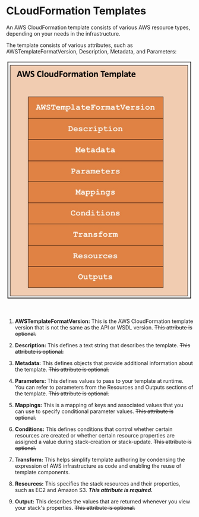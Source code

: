 # CLoudFormation Templates

An AWS CloudFormation template consists of various AWS resource types, depending on your needs in the infrastructure.

The template consists of various attributes, such as AWSTemplateFormatVersion, Description, Metadata, and Parameters:

![CF template structure](img/cf_template_structure.jpeg)

<br>

1. **AWSTemplateFormatVersion:** This is the AWS CloudFormation template version that is not the same as the API or WSDL version. <s>This attribute is optional.</s>

2. **Description:** This defines a text string that describes the template. <s>This attribute is optional.</s>

3. **Metadata:** This defines objects that provide additional information about the template. <s>This attribute is optional.</s>

4. **Parameters:** This defines values to pass to your template at runtime. You can refer to parameters from the Resources and Outputs sections of the template. <s>This attribute is optional.</s>

5. **Mappings:** This is a mapping of keys and associated values that you can use to specify conditional parameter values. <s>This attribute is optional.</s>

6. **Conditions:** This defines conditions that control whether certain resources are created or whether certain resource properties are assigned a value during stack-creation or stack-update. <s>This attribute is optional.</s>

6. **Transform:** This helps simplify template authoring by condensing the expression of AWS infrastructure as code and enabling the reuse of template components.

7. **Resources:** This specifies the stack resources and their properties, such as EC2 and Amazon S3. ***This attribute is required.***

8. **Output:** This describes the values that are returned whenever you view your stack's properties. <s>This attribute is optional.</s>

